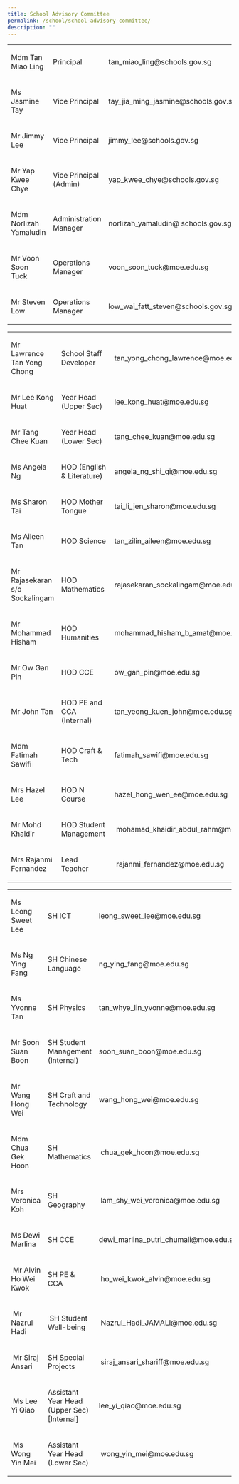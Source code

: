 ```yaml
---
title: School Advisory Committee
permalink: /school/school-advisory-committee/
description: ""
---
```

<table width="100%">
<tbody>
<tr>
<td width="26%">
<p>Mdm Tan Miao Ling</p>
</td>
<td width="25%">
<p>Principal</p>
</td>
<td width="48%">
<p>tan_miao_ling@schools.gov.sg</p>
</td>
</tr>
<tr>
<td width="26%">
<p>Ms Jasmine Tay</p>
</td>
<td width="25%">
<p>Vice Principal</p>
</td>
<td width="48%">
<p>tay_jia_ming_jasmine@schools.gov.sg</p>
</td>
</tr>
<tr>
<td width="26%">
<p>Mr Jimmy Lee</p>
</td>
<td width="25%">
<p>Vice Principal</p>
</td>
<td width="48%">
<p>jimmy_lee@schools.gov.sg</p>
</td>
</tr>
<tr>
<td width="26%">
<p>Mr Yap Kwee Chye</p>
</td>
<td width="25%">
<p>Vice Principal (Admin)</p>
</td>
<td width="48%">
<p>yap_kwee_chye@schools.gov.sg</p>
</td>
</tr>
<tr>
<td width="26%">
<p>Mdm Norlizah Yamaludin</p>
</td>
<td width="25%">
<p>Administration Manager</p>
</td>
<td width="48%">
<p>norlizah_yamaludin@&nbsp;schools.gov.sg</p>
</td>
</tr>
<tr>
<td width="26%">
<p>Mr Voon Soon Tuck</p>
</td>
<td width="25%">
<p>Operations Manager</p>
</td>
<td width="48%">
<p>voon_soon_tuck@moe.edu.sg</p>
</td>
</tr>
<tr>
<td width="26%">
<p>Mr Steven Low</p>
</td>
<td width="25%">
<p>Operations Manager</p>
</td>
<td width="48%">
<p>low_wai_fatt_steven@schools.gov.sg</p>
</td>
</tr>
</tbody>
</table>
<table width="100%">
<tbody>
<tr>
<td width="23%">
<p>Mr Lawrence Tan Yong Chong</p>
</td>
<td width="22%">
<p>School Staff Developer</p>
</td>
<td width="53%">
<p>tan_yong_chong_lawrence@moe.edu.sg</p>
</td>
</tr>
<tr>
<td width="23%">
<p>Mr Lee Kong Huat</p>
</td>
<td width="22%">
<p>Year Head (Upper Sec)</p>
</td>
<td width="53%">
<p>lee_kong_huat@moe.edu.sg</p>
</td>
</tr>
<tr>
<td width="23%">
<p>Mr Tang Chee Kuan</p>
</td>
<td width="22%">
<p>Year Head (Lower Sec)</p>
</td>
<td width="53%">
<p>tang_chee_kuan@moe.edu.sg</p>
</td>
</tr>
<tr>
<td width="23%">
<p>Ms Angela Ng</p>
</td>
<td width="22%">
<p>HOD (English &amp; Literature)</p>
</td>
<td width="53%">
<p>angela_ng_shi_qi@moe.edu.sg&nbsp;</p>
</td>
</tr>
<tr>
<td width="23%">
<p>Ms Sharon Tai</p>
</td>
<td width="22%">
<p>HOD Mother Tongue</p>
</td>
<td width="53%">
<p>tai_li_jen_sharon@moe.edu.sg</p>
</td>
</tr>
<tr>
<td width="23%">
<p>Ms Aileen Tan</p>
</td>
<td width="22%">
<p>HOD Science</p>
</td>
<td width="53%">
<p>tan_zilin_aileen@moe.edu.sg</p>
</td>
</tr>
<tr>
<td width="23%">
<p>Mr Rajasekaran s/o Sockalingam</p>
</td>
<td width="22%">
<p>HOD Mathematics</p>
</td>
<td width="53%">
<p>rajasekaran_sockalingam@moe.edu.sg</p>
</td>
</tr>
<tr>
<td width="23%">
<p>Mr Mohammad Hisham</p>
</td>
<td width="22%">
<p>HOD Humanities</p>
</td>
<td width="53%">
<p>mohammad_hisham_b_amat@moe.edu.sg</p>
</td>
</tr>
<tr>
<td width="23%">
<p>Mr Ow Gan Pin</p>
</td>
<td width="22%">
<p>HOD CCE</p>
</td>
<td width="53%">
<p>ow_gan_pin@moe.edu.sg</p>
</td>
</tr>
<tr>
<td width="23%">
<p>Mr John Tan</p>
</td>
<td width="22%">
<p>HOD PE and CCA (Internal)</p>
</td>
<td width="53%">
<p>tan_yeong_kuen_john@moe.edu.sg</p>
</td>
</tr>
<tr>
<td width="23%">
<p>Mdm Fatimah Sawifi</p>
</td>
<td width="22%">
<p>HOD Craft &amp; Tech</p>
</td>
<td width="53%">
<p>fatimah_sawifi@moe.edu.sg</p>
</td>
</tr>
<tr>
<td width="23%">
<p>Mrs Hazel Lee</p>
</td>
<td width="22%">
<p>HOD N Course</p>
</td>
<td width="53%">
<p>hazel_hong_wen_ee@moe.edu.sg</p>
</td>
</tr>
<tr>
<td width="23%">
<p>Mr Mohd Khaidir</p>
</td>
<td width="22%">
<p>HOD Student Management&nbsp;</p>
</td>
<td width="53%">
<p>&nbsp;mohamad_khaidir_abdul_rahm@moe.edu.sg</p>
</td>
</tr>
<tr>
<td width="23%">
<p>Mrs Rajanmi Fernandez</p>
</td>
<td width="22%">
<p>Lead Teacher&nbsp;</p>
</td>
<td width="53%">
<p>&nbsp;rajanmi_fernandez@moe.edu.sg</p>
</td>
</tr>
</tbody>
</table>
<table width="100%">
<tbody>
<tr>
<td width="24%">
<p>Ms Leong Sweet Lee</p>
</td>
<td width="25%">
<p>SH ICT</p>
</td>
<td>
<p>leong_sweet_lee@moe.edu.sg</p>
</td>
</tr>
<tr>
<td width="24%">
<p>Ms Ng Ying Fang</p>
</td>
<td width="25%">
<p>SH Chinese Language</p>
</td>
<td>
<p>ng_ying_fang@moe.edu.sg</p>
</td>
</tr>
<tr>
<td width="24%">
<p>Ms Yvonne Tan</p>
</td>
<td width="25%">
<p>SH Physics</p>
</td>
<td>
<p>tan_whye_lin_yvonne@moe.edu.sg</p>
</td>
</tr>
<tr>
<td width="24%">
<p>Mr Soon Suan Boon</p>
</td>
<td width="25%">
<p>SH Student Management (Internal)</p>
</td>
<td>
<p>soon_suan_boon@moe.edu.sg</p>
</td>
</tr>
<tr>
<td width="24%">
<p>Mr Wang Hong Wei</p>
</td>
<td width="25%">
<p>SH Craft and Technology</p>
</td>
<td>
<p>wang_hong_wei@moe.edu.sg</p>
</td>
</tr>
<tr>
<td width="24%">
<p>Mdm Chua Gek Hoon</p>
</td>
<td width="25%">
<p>SH Mathematics</p>
</td>
<td>
<p>&nbsp;chua_gek_hoon@moe.edu.sg</p>
</td>
</tr>
<tr>
<td width="24%">
<p>Mrs Veronica Koh</p>
</td>
<td width="25%">
<p>SH Geography</p>
</td>
<td>
<p>&nbsp;lam_shy_wei_veronica@moe.edu.sg</p>
</td>
</tr>
<tr>
<td width="24%">
<p>Ms Dewi Marlina</p>
</td>
<td width="25%">
<p>SH CCE&nbsp;</p>
</td>
<td>
<p>dewi_marlina_putri_chumali@moe.edu.sg</p>
</td>
</tr>
<tr>
<td width="24%">
<p>&nbsp;Mr Alvin Ho Wei Kwok</p>
</td>
<td width="25%">
<p>SH PE &amp; CCA</p>
</td>
<td>
<p>&nbsp;ho_wei_kwok_alvin@moe.edu.sg</p>
</td>
</tr>
<tr>
<td width="24%">
<p>&nbsp;Mr Nazrul Hadi</p>
</td>
<td width="25%">
<p>&nbsp;SH Student Well-being</p>
</td>
<td>
<p>&nbsp;Nazrul_Hadi_JAMALI@moe.edu.sg</p>
</td>
</tr>
<tr>
<td width="24%">
<p>&nbsp;Mr Siraj Ansari</p>
</td>
<td width="25%">
<p>SH Special Projects&nbsp;</p>
</td>
<td>
<p>&nbsp;siraj_ansari_shariff@moe.edu.sg</p>
</td>
</tr>
<tr>
<td width="24%">
<p>&nbsp;Ms Lee Yi Qiao</p>
</td>
<td width="25%">
<p>Assistant Year Head (Upper Sec) [Internal]&nbsp;</p>
</td>
<td>
<p>lee_yi_qiao@moe.edu.sg&nbsp;</p>
</td>
</tr>
<tr>
<td width="24%">
<p>&nbsp;Ms Wong Yin Mei</p>
</td>
<td width="25%">
<p>Assistant Year Head (Lower Sec)&nbsp;</p>
</td>
<td>
<p>&nbsp;wong_yin_mei@moe.edu.sg</p>
</td>
</tr>
</tbody>
</table>